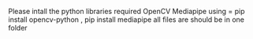 Please intall the python libraries required OpenCV Mediapipe using = pip install opencv-python , pip install mediapipe
all files are should be in one folder
